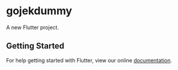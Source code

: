 # gojekdummy

A new Flutter project.

## Getting Started

For help getting started with Flutter, view our online
[documentation](https://flutter.io/).
